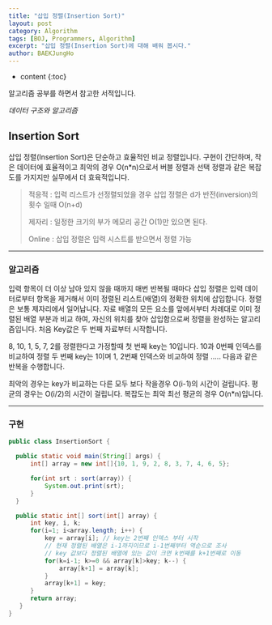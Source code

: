 ```yaml
---
title: "삽입 정렬(Insertion Sort)"
layout: post
category: Algorithm
tags: [BOJ, Programmers, Algorithm]
excerpt: "삽입 정렬(Insertion Sort)에 대해 배워 봅시다."
author: BAEKJungHo
---
```


* content
{:toc}

알고리즘 공부를 하면서 참고한 서적입니다.

_데이터 구조와 알고리즘_

## Insertion Sort

  삽입 정렬(Insertion Sort)은 단순하고 효율적인 비교 정렬입니다. 구현이 간단하며, 작은 데이터에 효율적이고
  최악의 경우 O(n*n)으로서 버블 정렬과 선택 정렬과 같은 복잡도를 가지지만 실무에서 더 효육적입니다.

  > 적응적 : 입력 리스트가 선정렬되었을 경우 삽입 정렬은 d가 반전(inversion)의 횟수 일때 O(n+d)
  >
  > 제자리 : 일정한 크기의 부가 메모리 공간 O(1)만 있으면 된다.
  >
  > Online : 삽입 정렬은 입력 시스트를 받으면서 정렬 가능

  -----------------------------------------------------------------------------

### 알고리즘

  입력 항목이 더 이상 남아 있지 않을 때까지 매번 반복될 때마다 삽입 정렬은 입력 데이터로부터
  항목을 제거해서 이미 정렬된 리스트(배열)의 정확한 위치에 삽입합니다. 정렬은 보통 제자리에서
  일어납니다. 자료 배열의 모든 요소를 앞에서부터 차례대로 이미 정렬된 배열 부분과 비교 하여, 자신의 위치를 찾아 삽입함으로써 정렬을 완성하는 알고리즘입니다. 처음 Key값은 두 번째 자료부터 시작합니다.

  8, 10, 1, 5, 7, 2를 정렬한다고 가정할때 첫 번째 key는 10입니다. 10과 0번째 인덱스를 비교하여 정렬
  두 번째 key는 1이며 1, 2번째 인덱스와 비교하여 정렬 ..... 다음과 같은 반복을 수행합니다.

  최악의 경우는 key가 비교하는 다른 모두 보다 작을경우 O(i-1)의 시간이 걸립니다.
  평균의 경우는 O(i/2)의 시간이 걸립니다. 복잡도는 최악 최선 평균의 경우 O(n*n)입니다.

  -----------------------------------------------------------------------------

### 구현

  ```java
  public class InsertionSort {

	public static void main(String[] args) {
		int[] array = new int[]{10, 1, 9, 2, 8, 3, 7, 4, 6, 5};

		for(int srt : sort(array)) {
			System.out.print(srt);
		}
	}

	public static int[] sort(int[] array) {
		int key, i, k;
		for(i=1; i<array.length; i++) {
			key = array[i]; // key는 2번째 인덱스 부터 시작
			// 현재 정렬된 배열은 i-1까지이므로 i-1번째부터 역순으로 조사
			// key 값보다 정렬된 배열에 있는 값이 크면 k번째를 k+1번째로 이동
			for(k=i-1; k>=0 && array[k]>key; k--) {
				array[k+1] = array[k];
			}
			array[k+1] = key;
		}
		return array;
	 }
  }
  ```
